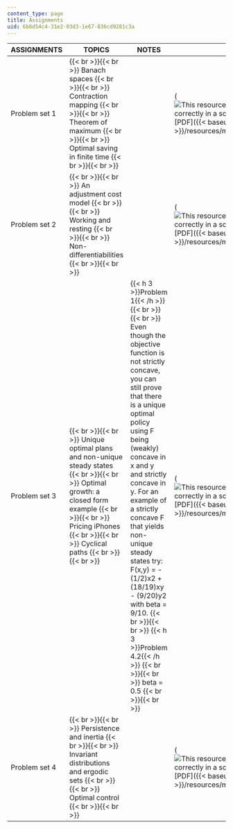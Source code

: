 ```yaml
---
content_type: page
title: Assignments
uid: 6b6d54c4-31e2-03d3-1e67-836cd9281c3a
---
```


| ASSIGNMENTS | TOPICS | NOTES | FILES |
| --- | --- | --- | --- |
| Problem set 1 |  {{< br >}}{{< br >}} Banach spaces {{< br >}}{{< br >}} Contraction mapping {{< br >}}{{< br >}} Theorem of maximum {{< br >}}{{< br >}} Optimal saving in finite time {{< br >}}{{< br >}}  | &nbsp; | (![This resource may not render correctly in a screen reader.](/images/inacessible.gif)[PDF]({{< baseurl >}}/resources/mit14_451f09_pset1)) |
| Problem set 2 |  {{< br >}}{{< br >}} An adjustment cost model {{< br >}}{{< br >}} Working and resting {{< br >}}{{< br >}} Non-differentiabilities {{< br >}}{{< br >}}  | &nbsp; | (![This resource may not render correctly in a screen reader.](/images/inacessible.gif)[PDF]({{< baseurl >}}/resources/mit14_451f09_pset2)) |
| Problem set 3 |  {{< br >}}{{< br >}} Unique optimal plans and non-unique steady states {{< br >}}{{< br >}} Optimal growth: a closed form example {{< br >}}{{< br >}} Pricing iPhones {{< br >}}{{< br >}} Cyclical paths {{< br >}}{{< br >}}  | {{< h 3 >}}Problem 1{{< /h >}} {{< br >}}{{< br >}} Even though the objective function is not strictly concave, you can still prove that there is a unique optimal policy using F being (weakly) concave in x and y and strictly concave in y. For an example of a strictly concave F that yields non-unique steady states try: F(x,y) = - (1/2)x2 + (18/19)xy - (9/20)y2 with beta = 9/10. {{< br >}}{{< br >}} {{< h 3 >}}Problem 4.2{{< /h >}} {{< br >}}{{< br >}} beta = 0.5 {{< br >}}{{< br >}}  | (![This resource may not render correctly in a screen reader.](/images/inacessible.gif)[PDF]({{< baseurl >}}/resources/mit14_451f09_pset3)) |
| Problem set 4 |  {{< br >}}{{< br >}} Persistence and inertia {{< br >}}{{< br >}} Invariant distributions and ergodic sets {{< br >}}{{< br >}} Optimal control {{< br >}}{{< br >}}  | &nbsp; | (![This resource may not render correctly in a screen reader.](/images/inacessible.gif)[PDF]({{< baseurl >}}/resources/mit14_451f09_pset4))